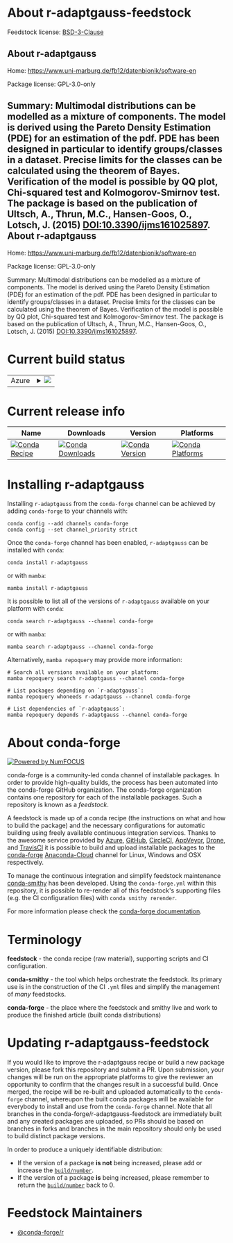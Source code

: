 About r-adaptgauss-feedstock
============================

Feedstock license: [BSD-3-Clause](https://github.com/conda-forge/r-adaptgauss-feedstock/blob/main/LICENSE.txt)

About r-adaptgauss
------------------

Home: https://www.uni-marburg.de/fb12/datenbionik/software-en

Package license: GPL-3.0-only

Summary: Multimodal distributions can be modelled as a mixture of components. The model is derived using the Pareto Density Estimation (PDE) for an estimation of the pdf. PDE has been designed in particular to identify groups/classes in a dataset. Precise limits for the classes can be calculated using the theorem of Bayes. Verification of the model is possible by QQ plot, Chi-squared test and Kolmogorov-Smirnov test. The package is based on the publication of Ultsch, A., Thrun, M.C., Hansen-Goos, O., Lotsch, J. (2015)  <DOI:10.3390/ijms161025897>.
About r-adaptgauss
------------------

Home: https://www.uni-marburg.de/fb12/datenbionik/software-en

Package license: GPL-3.0-only

Summary: Multimodal distributions can be modelled as a mixture of components. The model is derived using the Pareto Density Estimation (PDE) for an estimation of the pdf. PDE has been designed in particular to identify groups/classes in a dataset. Precise limits for the classes can be calculated using the theorem of Bayes. Verification of the model is possible by QQ plot, Chi-squared test and Kolmogorov-Smirnov test. The package is based on the publication of Ultsch, A., Thrun, M.C., Hansen-Goos, O., Lotsch, J. (2015)  <DOI:10.3390/ijms161025897>.

Current build status
====================


<table>
    
  <tr>
    <td>Azure</td>
    <td>
      <details>
        <summary>
          <a href="https://dev.azure.com/conda-forge/feedstock-builds/_build/latest?definitionId=12940&branchName=main">
            <img src="https://dev.azure.com/conda-forge/feedstock-builds/_apis/build/status/r-adaptgauss-feedstock?branchName=main">
          </a>
        </summary>
        <table>
          <thead><tr><th>Variant</th><th>Status</th></tr></thead>
          <tbody><tr>
              <td>linux_64_r_base4.2</td>
              <td>
                <a href="https://dev.azure.com/conda-forge/feedstock-builds/_build/latest?definitionId=12940&branchName=main">
                  <img src="https://dev.azure.com/conda-forge/feedstock-builds/_apis/build/status/r-adaptgauss-feedstock?branchName=main&jobName=linux&configuration=linux%20linux_64_r_base4.2" alt="variant">
                </a>
              </td>
            </tr><tr>
              <td>linux_64_r_base4.3</td>
              <td>
                <a href="https://dev.azure.com/conda-forge/feedstock-builds/_build/latest?definitionId=12940&branchName=main">
                  <img src="https://dev.azure.com/conda-forge/feedstock-builds/_apis/build/status/r-adaptgauss-feedstock?branchName=main&jobName=linux&configuration=linux%20linux_64_r_base4.3" alt="variant">
                </a>
              </td>
            </tr><tr>
              <td>osx_64_r_base4.2</td>
              <td>
                <a href="https://dev.azure.com/conda-forge/feedstock-builds/_build/latest?definitionId=12940&branchName=main">
                  <img src="https://dev.azure.com/conda-forge/feedstock-builds/_apis/build/status/r-adaptgauss-feedstock?branchName=main&jobName=osx&configuration=osx%20osx_64_r_base4.2" alt="variant">
                </a>
              </td>
            </tr><tr>
              <td>osx_64_r_base4.3</td>
              <td>
                <a href="https://dev.azure.com/conda-forge/feedstock-builds/_build/latest?definitionId=12940&branchName=main">
                  <img src="https://dev.azure.com/conda-forge/feedstock-builds/_apis/build/status/r-adaptgauss-feedstock?branchName=main&jobName=osx&configuration=osx%20osx_64_r_base4.3" alt="variant">
                </a>
              </td>
            </tr><tr>
              <td>win_64</td>
              <td>
                <a href="https://dev.azure.com/conda-forge/feedstock-builds/_build/latest?definitionId=12940&branchName=main">
                  <img src="https://dev.azure.com/conda-forge/feedstock-builds/_apis/build/status/r-adaptgauss-feedstock?branchName=main&jobName=win&configuration=win%20win_64_" alt="variant">
                </a>
              </td>
            </tr>
          </tbody>
        </table>
      </details>
    </td>
  </tr>
</table>

Current release info
====================

| Name | Downloads | Version | Platforms |
| --- | --- | --- | --- |
| [![Conda Recipe](https://img.shields.io/badge/recipe-r--adaptgauss-green.svg)](https://anaconda.org/conda-forge/r-adaptgauss) | [![Conda Downloads](https://img.shields.io/conda/dn/conda-forge/r-adaptgauss.svg)](https://anaconda.org/conda-forge/r-adaptgauss) | [![Conda Version](https://img.shields.io/conda/vn/conda-forge/r-adaptgauss.svg)](https://anaconda.org/conda-forge/r-adaptgauss) | [![Conda Platforms](https://img.shields.io/conda/pn/conda-forge/r-adaptgauss.svg)](https://anaconda.org/conda-forge/r-adaptgauss) |

Installing r-adaptgauss
=======================

Installing `r-adaptgauss` from the `conda-forge` channel can be achieved by adding `conda-forge` to your channels with:

```
conda config --add channels conda-forge
conda config --set channel_priority strict
```

Once the `conda-forge` channel has been enabled, `r-adaptgauss` can be installed with `conda`:

```
conda install r-adaptgauss
```

or with `mamba`:

```
mamba install r-adaptgauss
```

It is possible to list all of the versions of `r-adaptgauss` available on your platform with `conda`:

```
conda search r-adaptgauss --channel conda-forge
```

or with `mamba`:

```
mamba search r-adaptgauss --channel conda-forge
```

Alternatively, `mamba repoquery` may provide more information:

```
# Search all versions available on your platform:
mamba repoquery search r-adaptgauss --channel conda-forge

# List packages depending on `r-adaptgauss`:
mamba repoquery whoneeds r-adaptgauss --channel conda-forge

# List dependencies of `r-adaptgauss`:
mamba repoquery depends r-adaptgauss --channel conda-forge
```


About conda-forge
=================

[![Powered by
NumFOCUS](https://img.shields.io/badge/powered%20by-NumFOCUS-orange.svg?style=flat&colorA=E1523D&colorB=007D8A)](https://numfocus.org)

conda-forge is a community-led conda channel of installable packages.
In order to provide high-quality builds, the process has been automated into the
conda-forge GitHub organization. The conda-forge organization contains one repository
for each of the installable packages. Such a repository is known as a *feedstock*.

A feedstock is made up of a conda recipe (the instructions on what and how to build
the package) and the necessary configurations for automatic building using freely
available continuous integration services. Thanks to the awesome service provided by
[Azure](https://azure.microsoft.com/en-us/services/devops/), [GitHub](https://github.com/),
[CircleCI](https://circleci.com/), [AppVeyor](https://www.appveyor.com/),
[Drone](https://cloud.drone.io/welcome), and [TravisCI](https://travis-ci.com/)
it is possible to build and upload installable packages to the
[conda-forge](https://anaconda.org/conda-forge) [Anaconda-Cloud](https://anaconda.org/)
channel for Linux, Windows and OSX respectively.

To manage the continuous integration and simplify feedstock maintenance
[conda-smithy](https://github.com/conda-forge/conda-smithy) has been developed.
Using the ``conda-forge.yml`` within this repository, it is possible to re-render all of
this feedstock's supporting files (e.g. the CI configuration files) with ``conda smithy rerender``.

For more information please check the [conda-forge documentation](https://conda-forge.org/docs/).

Terminology
===========

**feedstock** - the conda recipe (raw material), supporting scripts and CI configuration.

**conda-smithy** - the tool which helps orchestrate the feedstock.
                   Its primary use is in the construction of the CI ``.yml`` files
                   and simplify the management of *many* feedstocks.

**conda-forge** - the place where the feedstock and smithy live and work to
                  produce the finished article (built conda distributions)


Updating r-adaptgauss-feedstock
===============================

If you would like to improve the r-adaptgauss recipe or build a new
package version, please fork this repository and submit a PR. Upon submission,
your changes will be run on the appropriate platforms to give the reviewer an
opportunity to confirm that the changes result in a successful build. Once
merged, the recipe will be re-built and uploaded automatically to the
`conda-forge` channel, whereupon the built conda packages will be available for
everybody to install and use from the `conda-forge` channel.
Note that all branches in the conda-forge/r-adaptgauss-feedstock are
immediately built and any created packages are uploaded, so PRs should be based
on branches in forks and branches in the main repository should only be used to
build distinct package versions.

In order to produce a uniquely identifiable distribution:
 * If the version of a package **is not** being increased, please add or increase
   the [``build/number``](https://docs.conda.io/projects/conda-build/en/latest/resources/define-metadata.html#build-number-and-string).
 * If the version of a package **is** being increased, please remember to return
   the [``build/number``](https://docs.conda.io/projects/conda-build/en/latest/resources/define-metadata.html#build-number-and-string)
   back to 0.

Feedstock Maintainers
=====================

* [@conda-forge/r](https://github.com/conda-forge/r/)

